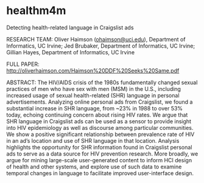 healthm4m
=========

Detecting health-related language in Craigslist ads

RESEARCH TEAM:
Oliver Haimson (ohaimson@uci.edu), Department of Informatics, UC Irvine;
Jed Brubaker, Department of Informatics, UC Irvine;
Gillian Hayes, Department of Informatics, UC Irvine

FULL PAPER: http://oliverhaimson.com/Haimson%20DDF%20Seeks%20Same.pdf

ABSTRACT:
The HIV/AIDS crisis of the 1980s fundamentally changed sexual practices of men who have sex with men (MSM) in the U.S., including increased usage of sexual health-related (SHR) language in personal advertisements. Analyzing online personal ads from Craigslist, we found a substantial increase in SHR language, from ~23% in 1988 to over 53% today, echoing continuing concern about rising HIV rates. We argue that SHR language in Craigslist ads can be used as a sensor to provide insight into HIV epidemiology as well as discourse among particular communities. We show a positive significant relationship between prevalence rate of HIV in an ad’s location and use of SHR language in that location. Analysis highlights the opportunity for SHR information found in Craigslist personal ads to serve as a data source for HIV prevention research. More broadly, we argue for mining large-scale user-generated content to inform HCI design of health and other systems, and explore use of such data to examine temporal changes in language to facilitate improved user-interface design.

